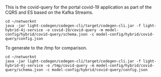 This is the covid-query for the portal covid-19 application as part of the CQRS and ES based on the Kafka Streams.

```
cd ~/networknt
java -jar light-codegen/codegen-cli/target/codegen-cli.jar -f light-hybrid-4j-service -o covid-19/covid-query -m model-config/hybrid/covid-query/schema.json -c model-config/hybrid/covid-query/config.json
```

To generate to the /tmp for comparison. 

```
cd ~/networknt
java -jar light-codegen/codegen-cli/target/codegen-cli.jar -f light-hybrid-4j-service -o /tmp/covid-query -m model-config/hybrid/covid-query/schema.json -c model-config/hybrid/covid-query/config.json

```
